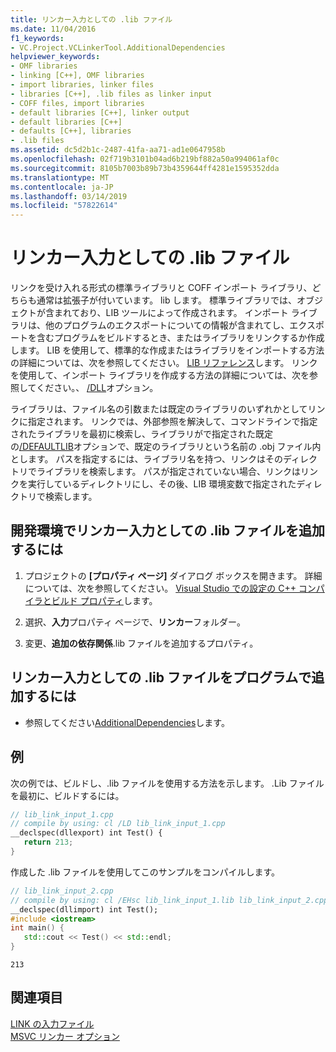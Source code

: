 ```yaml
---
title: リンカー入力としての .lib ファイル
ms.date: 11/04/2016
f1_keywords:
- VC.Project.VCLinkerTool.AdditionalDependencies
helpviewer_keywords:
- OMF libraries
- linking [C++], OMF libraries
- import libraries, linker files
- libraries [C++], .lib files as linker input
- COFF files, import libraries
- default libraries [C++], linker output
- default libraries [C++]
- defaults [C++], libraries
- .lib files
ms.assetid: dc5d2b1c-2487-41fa-aa71-ad1e0647958b
ms.openlocfilehash: 02f719b3101b04ad6b219bf882a50a994061af0c
ms.sourcegitcommit: 8105b7003b89b73b4359644ff4281e1595352dda
ms.translationtype: MT
ms.contentlocale: ja-JP
ms.lasthandoff: 03/14/2019
ms.locfileid: "57822614"
---
```

# <a name="lib-files-as-linker-input"></a>リンカー入力としての .lib ファイル

リンクを受け入れる形式の標準ライブラリと COFF インポート ライブラリ、どちらも通常は拡張子が付いています。 lib します。 標準ライブラリでは、オブジェクトが含まれており、LIB ツールによって作成されます。 インポート ライブラリは、他のプログラムのエクスポートについての情報が含まれてし、エクスポートを含むプログラムをビルドするとき、またはライブラリをリンクするか作成します。 LIB を使用して、標準的な作成またはライブラリをインポートする方法の詳細については、次を参照してください。 [LIB リファレンス](lib-reference.md)します。 リンクを使用して、インポート ライブラリを作成する方法の詳細については、次を参照してください。、 [/DLL](dll-build-a-dll.md)オプション。

ライブラリは、ファイル名の引数または既定のライブラリのいずれかとしてリンクに指定されます。 リンクでは、外部参照を解決して、コマンドラインで指定されたライブラリを最初に検索し、ライブラリがで指定された既定の[/DEFAULTLIB](defaultlib-specify-default-library.md)オプションで、既定のライブラリという名前の .obj ファイル内とします。 パスを指定するには、ライブラリ名を持つ、リンクはそのディレクトリでライブラリを検索します。 パスが指定されていない場合、リンクはリンクを実行しているディレクトリにし、その後、LIB 環境変数で指定されたディレクトリで検索します。

## <a name="to-add-lib-files-as-linker-input-in-the-development-environment"></a>開発環境でリンカー入力としての .lib ファイルを追加するには

1. プロジェクトの **[プロパティ ページ]** ダイアログ ボックスを開きます。 詳細については、次を参照してください。 [Visual Studio での設定の C++ コンパイラとビルド プロパティ](../working-with-project-properties.md)します。

1. 選択、**入力**プロパティ ページで、**リンカー**フォルダー。

1. 変更、**追加の依存関係**.lib ファイルを追加するプロパティ。

## <a name="to-programmatically-add-lib-files-as-linker-input"></a>リンカー入力としての .lib ファイルをプログラムで追加するには

- 参照してください[AdditionalDependencies](/dotnet/api/microsoft.visualstudio.vcprojectengine.vclinkertool.additionaldependencies)します。

## <a name="example"></a>例

次の例では、ビルドし、.lib ファイルを使用する方法を示します。 .Lib ファイルを最初に、ビルドするには。

```cpp
// lib_link_input_1.cpp
// compile by using: cl /LD lib_link_input_1.cpp
__declspec(dllexport) int Test() {
   return 213;
}
```

作成した .lib ファイルを使用してこのサンプルをコンパイルします。

```cpp
// lib_link_input_2.cpp
// compile by using: cl /EHsc lib_link_input_1.lib lib_link_input_2.cpp
__declspec(dllimport) int Test();
#include <iostream>
int main() {
   std::cout << Test() << std::endl;
}
```

```Output
213
```

## <a name="see-also"></a>関連項目

[LINK の入力ファイル](link-input-files.md)<br/>
[MSVC リンカー オプション](linker-options.md)
